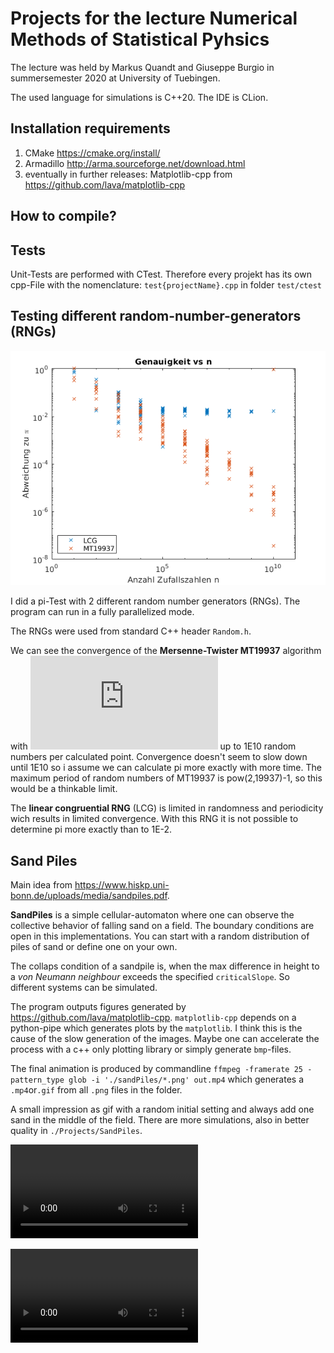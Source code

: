 # Projects for the lecture Numerical Methods of Statistical Pyhsics

The lecture was held by Markus Quandt and Giuseppe Burgio in summersemester 2020 at University of Tuebingen.

The used language for simulations is C++20. The IDE is CLion.

## Installation requirements

1. CMake https://cmake.org/install/
2. Armadillo http://arma.sourceforge.net/download.html
3. eventually in further releases: Matplotlib-cpp from https://github.com/lava/matplotlib-cpp

## How to compile?

## Tests

Unit-Tests are performed with CTest. Therefore every projekt has its own cpp-File with the
nomenclature: `test{projectName}.cpp` in folder `test/ctest`

## Testing different random-number-generators (RNGs)

![Diagram of Convergence](./Projects/RngTests/Genauigkeit_vs_n_1E10.png)

I did a pi-Test with 2 different random number generators (RNGs). The program can run in a fully parallelized mode.

The RNGs were used from standard C++ header `Random.h`.

We can see the convergence of the **Mersenne-Twister MT19937** algorithm with
![O(sqrt(n))](https://latex.codecogs.com/gif.latex?%5Cmathcal%7BO%7D%28%5Csqrt%7Bn%7D%29)
up to 1E10 random numbers per calculated point. Convergence doesn't seem to slow down until 1E10 so i assume we can
calculate pi more exactly with more time. The maximum period of random numbers of MT19937 is pow(2,19937)-1, so this
would be a thinkable limit.

The **linear congruential RNG** (LCG) is limited in randomness and periodicity wich results in limited convergence. With
this RNG it is not possible to determine pi more exactly than to 1E-2.

## Sand Piles

Main idea from https://www.hiskp.uni-bonn.de/uploads/media/sandpiles.pdf.

**SandPiles** is a simple cellular-automaton where one can observe the collective behavior of falling sand on a field. The
boundary conditions are open in this implementations. You can start with a random distribution of piles of sand or
define one on your own.

The collaps condition of a sandpile is, when the max difference in height to a *von Neumann neighbour* exceeds the
specified `criticalSlope`. So different systems can be simulated.

The program outputs figures generated by https://github.com/lava/matplotlib-cpp.
`matplotlib-cpp` depends on a python-pipe which generates plots by the `matplotlib`. I think this is the cause of the
slow generation of the images. Maybe one can accelerate the process with a c++ only plotting library or simply
generate `bmp`-files.

The final animation is produced by commandline `ffmpeg -framerate 25 -pattern_type glob -i './sandPiles/*.png' out.mp4` which
generates a `.mp4`or`.gif` from all `.png` files in the folder.

A small impression as gif with a random initial setting and always add one sand in the middle of the field.
There are more simulations, also in better quality in `./Projects/SandPiles`.

![a SandGlass as 3D animation](./Projects/SandPiles/Renderings/SandGlass.mp4)

![a SandGlass with a contour-plot-animation](./Projects/SandPiles/Renderings/SandGlass.mp4)